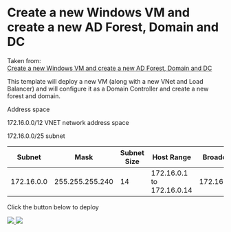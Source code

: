# Create a new Windows VM and create a new AD Forest, Domain and DC

Taken from:  
[Create a new Windows VM and create a new AD Forest, Domain and DC](https://github.com/Azure/azure-quickstart-templates/tree/master/active-directory-new-domain)

This template will deploy a new VM (along with a new VNet and Load Balancer) and will configure it as a Domain Controller and create a new forest and domain.  

Address space  

172.16.0.0/12 VNET network address space

172.16.0.0/25 subnet  

|Subnet     |Mask           |Subnet Size|Host Range                 |Broadcast  |
|-----------|---------------|-----------|---------------------------|-----------|
|172.16.0.0 |255.255.255.240|14         |172.16.0.1  to  172.16.0.14|172.16.0.15|


Click the button below to deploy

<a href="https://portal.azure.com/#create/Microsoft.Template/uri/https%3A%2F%2Fraw.githubusercontent.com%2FAzure%2Ftonyskidmore%2Farm_azure_new_ad_domain%2Fmaster%2azuredeploy.json" target="_blank">
    <img src="http://azuredeploy.net/deploybutton.png"/>
</a>
<a href="http://armviz.io/#/?load=https%3A%2F%2Fraw.githubusercontent.com%2tonyskidmore%2Farm_azure_new_ad_domain%2Fmaster%2Fazuredeploy.json" target="_blank">
    <img src="http://armviz.io/visualizebutton.png"/>
</a>
